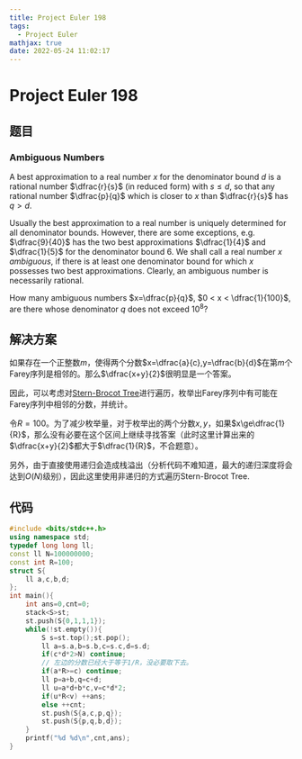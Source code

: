 ```yaml
---
title: Project Euler 198
tags:
  - Project Euler
mathjax: true
date: 2022-05-24 11:02:17
---
```


<escape><!-- more --></escape>

# Project Euler 198

## 题目

### Ambiguous Numbers

A best approximation to a real number $x$ for the denominator bound $d$ is a rational number $\dfrac{r}{s}$ (in reduced form) with $s \le d$, so that any rational number $\dfrac{p}{q}$ which is closer to $x$ than $\dfrac{r}{s}$ has $q > d$.

Usually the best approximation to a real number is uniquely determined for all denominator bounds. However, there are some exceptions, e.g. $\dfrac{9}{40}$ has the two best approximations $\dfrac{1}{4}$ and $\dfrac{1}{5}$ for the denominator bound $6$. We shall call a real number $x$ *ambiguous*, if there is at least one denominator bound for which $x$ possesses two best approximations. Clearly, an ambiguous number is necessarily rational.

How many ambiguous numbers $x=\dfrac{p}{q}$, $0 < x < \dfrac{1}{100}$, are there whose denominator $q$ does not exceed $10^8$?

## 解决方案

如果存在一个正整数$m$，使得两个分数$x=\dfrac{a}{c},y=\dfrac{b}{d}$在第$m$个Farey序列是相邻的。那么$\dfrac{x+y}{2}$很明显是一个答案。

因此，可以考虑对[Stern-Brocot Tree](https://en.wikipedia.org/wiki/Stern%E2%80%93Brocot_tree)进行遍历，枚举出Farey序列中有可能在Farey序列中相邻的分数，并统计。

令$R=100$。为了减少枚举量，对于枚举出的两个分数$x,y$，如果$x\ge\dfrac{1}{R}$，那么没有必要在这个区间上继续寻找答案（此时这里计算出来的$\dfrac{x+y}{2}$都大于$\dfrac{1}{R}$，不合题意）。

另外，由于直接使用递归会造成栈溢出（分析代码不难知道，最大的递归深度将会达到$O(N)$级别），因此这里使用非递归的方式遍历Stern-Brocot Tree.

## 代码

```C++
#include <bits/stdc++.h>
using namespace std;
typedef long long ll;
const ll N=100000000;
const int R=100;
struct S{
    ll a,c,b,d;
};
int main(){
    int ans=0,cnt=0;
    stack<S>st;
    st.push(S{0,1,1,1});
    while(!st.empty()){
        S s=st.top();st.pop();
        ll a=s.a,b=s.b,c=s.c,d=s.d;
        if(c*d*2>N) continue;
        // 左边的分数已经大于等于1/R，没必要取下去。
        if(a*R>=c) continue;
        ll p=a+b,q=c+d;
        ll u=a*d+b*c,v=c*d*2;
        if(u*R<v) ++ans;
        else ++cnt;
        st.push(S{a,c,p,q});
        st.push(S{p,q,b,d});
    }
    printf("%d %d\n",cnt,ans);
}

```
